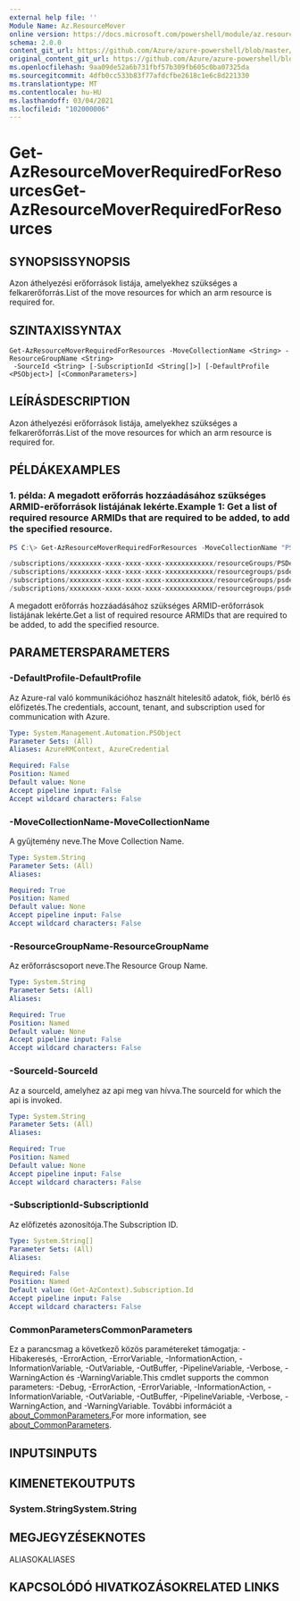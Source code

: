 ```yaml
---
external help file: ''
Module Name: Az.ResourceMover
online version: https://docs.microsoft.com/powershell/module/az.resourcemover/get-azresourcemoverrequiredforresources
schema: 2.0.0
content_git_url: https://github.com/Azure/azure-powershell/blob/master/src/ResourceMover/help/Get-AzResourceMoverRequiredForResources.md
original_content_git_url: https://github.com/Azure/azure-powershell/blob/master/src/ResourceMover/help/Get-AzResourceMoverRequiredForResources.md
ms.openlocfilehash: 9aa09de52a6b731fbf57b309fb605c0ba07325da
ms.sourcegitcommit: 4dfb0cc533b83f77afdcfbe2618c1e6c8d221330
ms.translationtype: MT
ms.contentlocale: hu-HU
ms.lasthandoff: 03/04/2021
ms.locfileid: "102000006"
---
```

# <span data-ttu-id="cbc1e-101">Get-AzResourceMoverRequiredForResources</span><span class="sxs-lookup"><span data-stu-id="cbc1e-101">Get-AzResourceMoverRequiredForResources</span></span>

## <span data-ttu-id="cbc1e-102">SYNOPSIS</span><span class="sxs-lookup"><span data-stu-id="cbc1e-102">SYNOPSIS</span></span>
<span data-ttu-id="cbc1e-103">Azon áthelyezési erőforrások listája, amelyekhez szükséges a felkarerőforrás.</span><span class="sxs-lookup"><span data-stu-id="cbc1e-103">List of the move resources for which an arm resource is required for.</span></span>

## <span data-ttu-id="cbc1e-104">SZINTAXIS</span><span class="sxs-lookup"><span data-stu-id="cbc1e-104">SYNTAX</span></span>

```
Get-AzResourceMoverRequiredForResources -MoveCollectionName <String> -ResourceGroupName <String>
 -SourceId <String> [-SubscriptionId <String[]>] [-DefaultProfile <PSObject>] [<CommonParameters>]
```

## <span data-ttu-id="cbc1e-105">LEÍRÁS</span><span class="sxs-lookup"><span data-stu-id="cbc1e-105">DESCRIPTION</span></span>
<span data-ttu-id="cbc1e-106">Azon áthelyezési erőforrások listája, amelyekhez szükséges a felkarerőforrás.</span><span class="sxs-lookup"><span data-stu-id="cbc1e-106">List of the move resources for which an arm resource is required for.</span></span>

## <span data-ttu-id="cbc1e-107">PÉLDÁK</span><span class="sxs-lookup"><span data-stu-id="cbc1e-107">EXAMPLES</span></span>

### <span data-ttu-id="cbc1e-108">1. példa: A megadott erőforrás hozzáadásához szükséges ARMID-erőforrások listájának lekérte.</span><span class="sxs-lookup"><span data-stu-id="cbc1e-108">Example 1: Get a list of required resource ARMIDs that are required to be added, to add the specified resource.</span></span>
```powershell
PS C:\> Get-AzResourceMoverRequiredForResources -MoveCollectionName "PS-centralus-westcentralus-demoRMS" -ResourceGroupName "RG-MoveCollection-demoRMS" -SourceId "/subscriptions/xxxxxxxx-xxxx-xxxx-xxxx-xxxxxxxxxxxx/resourceGroups"

/subscriptions/xxxxxxxx-xxxx-xxxx-xxxx-xxxxxxxxxxxx/resourceGroups/PSDemoRM/providers/Microsoft.Compute/virtualMachines/PSDemoVM
/subscriptions/xxxxxxxx-xxxx-xxxx-xxxx-xxxxxxxxxxxx/resourcegroups/psdemorm/providers/microsoft.network/networkinterfaces/psdemovm111
/subscriptions/xxxxxxxx-xxxx-xxxx-xxxx-xxxxxxxxxxxx/resourceGroups/psdemorm/providers/Microsoft.Network/virtualNetworks/psdemorm-vnet
/subscriptions/xxxxxxxx-xxxx-xxxx-xxxx-xxxxxxxxxxxx/resourcegroups/psdemorm/providers/microsoft.network/networksecuritygroups/psdemovm-nsg
```

<span data-ttu-id="cbc1e-109">A megadott erőforrás hozzáadásához szükséges ARMID-erőforrások listájának lekérte.</span><span class="sxs-lookup"><span data-stu-id="cbc1e-109">Get a list of required resource ARMIDs that are required to be added, to add the specified resource.</span></span>

## <span data-ttu-id="cbc1e-110">PARAMETERS</span><span class="sxs-lookup"><span data-stu-id="cbc1e-110">PARAMETERS</span></span>

### <span data-ttu-id="cbc1e-111">-DefaultProfile</span><span class="sxs-lookup"><span data-stu-id="cbc1e-111">-DefaultProfile</span></span>
<span data-ttu-id="cbc1e-112">Az Azure-ral való kommunikációhoz használt hitelesítő adatok, fiók, bérlő és előfizetés.</span><span class="sxs-lookup"><span data-stu-id="cbc1e-112">The credentials, account, tenant, and subscription used for communication with Azure.</span></span>

```yaml
Type: System.Management.Automation.PSObject
Parameter Sets: (All)
Aliases: AzureRMContext, AzureCredential

Required: False
Position: Named
Default value: None
Accept pipeline input: False
Accept wildcard characters: False
```

### <span data-ttu-id="cbc1e-113">-MoveCollectionName</span><span class="sxs-lookup"><span data-stu-id="cbc1e-113">-MoveCollectionName</span></span>
<span data-ttu-id="cbc1e-114">A gyűjtemény neve.</span><span class="sxs-lookup"><span data-stu-id="cbc1e-114">The Move Collection Name.</span></span>

```yaml
Type: System.String
Parameter Sets: (All)
Aliases:

Required: True
Position: Named
Default value: None
Accept pipeline input: False
Accept wildcard characters: False
```

### <span data-ttu-id="cbc1e-115">-ResourceGroupName</span><span class="sxs-lookup"><span data-stu-id="cbc1e-115">-ResourceGroupName</span></span>
<span data-ttu-id="cbc1e-116">Az erőforráscsoport neve.</span><span class="sxs-lookup"><span data-stu-id="cbc1e-116">The Resource Group Name.</span></span>

```yaml
Type: System.String
Parameter Sets: (All)
Aliases:

Required: True
Position: Named
Default value: None
Accept pipeline input: False
Accept wildcard characters: False
```

### <span data-ttu-id="cbc1e-117">-SourceId</span><span class="sxs-lookup"><span data-stu-id="cbc1e-117">-SourceId</span></span>
<span data-ttu-id="cbc1e-118">Az a sourceId, amelyhez az api meg van hívva.</span><span class="sxs-lookup"><span data-stu-id="cbc1e-118">The sourceId for which the api is invoked.</span></span>

```yaml
Type: System.String
Parameter Sets: (All)
Aliases:

Required: True
Position: Named
Default value: None
Accept pipeline input: False
Accept wildcard characters: False
```

### <span data-ttu-id="cbc1e-119">-SubscriptionId</span><span class="sxs-lookup"><span data-stu-id="cbc1e-119">-SubscriptionId</span></span>
<span data-ttu-id="cbc1e-120">Az előfizetés azonosítója.</span><span class="sxs-lookup"><span data-stu-id="cbc1e-120">The Subscription ID.</span></span>

```yaml
Type: System.String[]
Parameter Sets: (All)
Aliases:

Required: False
Position: Named
Default value: (Get-AzContext).Subscription.Id
Accept pipeline input: False
Accept wildcard characters: False
```

### <span data-ttu-id="cbc1e-121">CommonParameters</span><span class="sxs-lookup"><span data-stu-id="cbc1e-121">CommonParameters</span></span>
<span data-ttu-id="cbc1e-122">Ez a parancsmag a következő közös paramétereket támogatja: -Hibakeresés, -ErrorAction, -ErrorVariable, -InformationAction, -InformationVariable, -OutVariable, -OutBuffer, -PipelineVariable, -Verbose, -WarningAction és -WarningVariable.</span><span class="sxs-lookup"><span data-stu-id="cbc1e-122">This cmdlet supports the common parameters: -Debug, -ErrorAction, -ErrorVariable, -InformationAction, -InformationVariable, -OutVariable, -OutBuffer, -PipelineVariable, -Verbose, -WarningAction, and -WarningVariable.</span></span> <span data-ttu-id="cbc1e-123">További információt a [about_CommonParameters.](http://go.microsoft.com/fwlink/?LinkID=113216)</span><span class="sxs-lookup"><span data-stu-id="cbc1e-123">For more information, see [about_CommonParameters](http://go.microsoft.com/fwlink/?LinkID=113216).</span></span>

## <span data-ttu-id="cbc1e-124">INPUTS</span><span class="sxs-lookup"><span data-stu-id="cbc1e-124">INPUTS</span></span>

## <span data-ttu-id="cbc1e-125">KIMENETEK</span><span class="sxs-lookup"><span data-stu-id="cbc1e-125">OUTPUTS</span></span>

### <span data-ttu-id="cbc1e-126">System.String</span><span class="sxs-lookup"><span data-stu-id="cbc1e-126">System.String</span></span>

## <span data-ttu-id="cbc1e-127">MEGJEGYZÉSEK</span><span class="sxs-lookup"><span data-stu-id="cbc1e-127">NOTES</span></span>

<span data-ttu-id="cbc1e-128">ALIASOK</span><span class="sxs-lookup"><span data-stu-id="cbc1e-128">ALIASES</span></span>

## <span data-ttu-id="cbc1e-129">KAPCSOLÓDÓ HIVATKOZÁSOK</span><span class="sxs-lookup"><span data-stu-id="cbc1e-129">RELATED LINKS</span></span>

